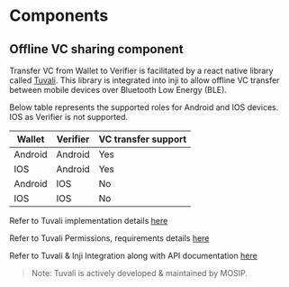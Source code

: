 # Components

## Offline VC sharing component

Transfer VC from Wallet to Verifier is facilitated by a react native library called [Tuvali](https://github.com/mosip/tuvali). This library is integrated into inji to allow offline VC transfer between mobile devices over Bluetooth Low Energy (BLE).

Below table represents the supported roles for Android and IOS devices. IOS as Verifier is not supported.

| Wallet  | Verifier | VC transfer support |
| ------- | -------- | ------------------- |
| Android | Android  | Yes                 |
| IOS     | Android  | Yes                 |
| Android | IOS      | No                  |
| IOS     | IOS      | No                  |

Refer to Tuvali implementation details [here](./tuvali.md)

Refer to Tuvali Permissions, requirements details [here](./tuvali-requirements.md)

Refer to Tuvali & Inji Integration along with API documentation [here](./tuvali-inji.md)

> Note: Tuvali is actively developed & maintained by MOSIP.
